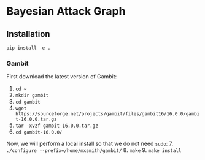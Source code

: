 # Bayesian Attack Graph

## Installation

`pip install -e .`

### Gambit
First download the latest version of Gambit:
1. `cd ~`
2. `mkdir gambit`
3. `cd gambit`
4. `wget https://sourceforge.net/projects/gambit/files/gambit16/16.0.0/gambit-16.0.0.tar.gz`
5. `tar -xvzf gambit-16.0.0.tar.gz`
6. `cd gambit-16.0.0/`

Now, we will perform a local install so that we do not need `sudo`:
7. `./configure --prefix=/home/mxsmith/gambit/`
8. `make`
9. `make install`
